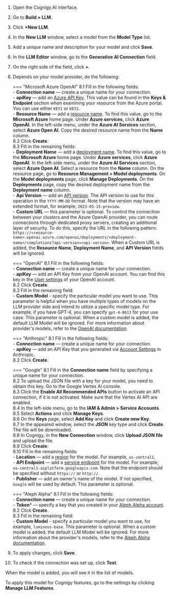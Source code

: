 1. Open the Cognigy.AI interface.
2. Go to **Build > LLM**.
3. Click **+New LLM**.
4. In the **New LLM** window, select a model from the **Model Type** list.
5. Add a unique name and description for your model and click **Save**.
6. In the **LLM Editor** window, go to the **Generative AI Connection** field.
7. On the right side of the field, click **+**.
8. Depends on your model provider, do the following:

    === "Microsoft Azure OpenAI"
        8.1 Fill in the following fields:<br>
            - **Connection name** — create a unique name for your connection.<br>
            - **apiKey** — add an [Azure API Key](https://learn.microsoft.com/en-us/azure/cognitive-services/openai/quickstart?tabs=command-line&pivots=rest-api#retrieve-key-and-endpoint). This value can be found in the **Keys & Endpoint** section when examining your resource from the Azure portal. You can use either `KEY1` or `KEY2`.<br>
            - **Resource Name** — add a [resource name](https://learn.microsoft.com/en-us/azure/cognitive-services/openai/how-to/create-resource?pivots=web-portal#create-a-resource). To find this value, go to the **Microsoft Azure** home page. Under **Azure services**, click **Azure OpenAI**. In the left-side menu, under the **Azure AI Services** section, select **Azure Open AI**. Copy the desired resource name from the **Name** column.<br>
        8.2 Click **Create**.<br>
        8.3 Fill in the remaining fields:<br>
            - **Deployment Name** — add a [deployment name](https://learn.microsoft.com/en-us/azure/cognitive-services/openai/how-to/create-resource?pivots=web-portal#deploy-a-model). To find this value, go to the **Microsoft Azure** home page. Under **Azure services**, click **Azure OpenAI**. In the left-side menu, under the **Azure AI Services** section, select **Azure Open AI**. Select a resource from the **Name** column. On the resource page, go to **Resource Management > Model deployments**. On the **Model deployments** page, click **Manage Deployments**. On the **Deployments** page, copy the desired deployment name from the **Deployment name** column.<br>
            - **Api Version** — add an [API version](https://learn.microsoft.com/en-us/azure/cognitive-services/openai/reference#rest-api-versioning). The API version to use for this operation in the `YYYY-MM-DD` format. Note that the version may have an extended format, for example, `2023-03-15-preview`. <br>
            - **Custom URL** — this parameter is optional. To control the connection between your clusters and the Azure OpenAI provider, you can route connections through dedicated proxy servers, creating an additional layer of security. To do this, specify the URL in the following pattern: `https://<resource-name>.openai.azure.com/openai/deployments/<deployment-name>/completions?api-version=<api-verson>`. When a Custom URL is added, the **Resource Name**, **Deployment Name**, and **API Version** fields will be ignored.

    === "OpenAI"
        8.1 Fill in the following fields:<br>
            - **Connection name** — create a unique name for your connection.<br>
            - **apiKey** — add an API Key from your OpenAI account. You can find this key in the [User settings](https://help.openai.com/en/articles/4936850-where-do-i-find-my-secret-api-key) of your OpenAI account.<br>
        8.2 Click **Create**.<br>
        8.3 Fill in the remaining field:<br>
            - **Custom Model** - specify the particular model you want to use. This parameter is helpful when you have multiple types of models on the LLM provider side and intend to utilize a specific model type. For example, if you have GPT-4, you can specify `gpt-4-0613` for your use case. This parameter is optional. When a custom model is added, the default LLM Model will be ignored. For more information about provider's models, refer to the [OpenAI documentation](https://platform.openai.com/docs/models/overview).<br>

    === "Anthropic"
        8.1 Fill in the following fields:<br>
            - **Connection name** — create a unique name for your connection.<br>
            - **apiKey** — add an API Key that you generated via [Account Settings](https://console.anthropic.com/docs/api#accessing-the-api) in Anthropic.<br>
        8.2 Click **Create**.<br>

    === "Google"
        8.1 Fill in the **Connection name** field by specifying a unique name for your connection.<br>
        8.2 To upload the JSON file with a key for your model, you need to obtain this key. Go to the Google Vertex AI console.<br>
        8.3 Click the **Enable All Recommended APIs** button to activate an API connection, if it is not activated. Make sure that the Vertex AI API are enabled.<br>
        8.4 In the left-side menu, go to the **IAM & Admin > Service Accounts**.<br>
        8.5 Select **Actions** and click **Manage Keys**.<br>
        8.6 On the **Keys** page, select **Add Key** and click **Create new Key**.<br>
        8.7 In the appeared window, select the **JSON** key type and click **Create**. The file will be downloaded.<br>
        8.8 In Cognigy, in the **New Connection** window, click **Upload JSON file** and upload the file.<br>
        8.9 Click **Create**.<br>
        8.10 Fill in the remaining fields:<br>
            - **Location** — add a [region](https://cloud.google.com/vertex-ai/docs/general/locations) for the model. For example, `us-central1`.<br>
            - **API Endpoint** — add a [service endpoint](https://cloud.google.com/vertex-ai/docs/reference/rest#service-endpoint) for the model. For example, `us-central1-aiplatform.googleapis.com`. Note that the endpoint should be specified without `https://` or `http://`. <br>
            - **Publisher** — add an owner's name of the model. If not specified, `Google` will be used by default.
               This parameter is optional.<br>

    === "Aleph Alpha"
        8.1 Fill in the following fields:<br>
            - **Connection name** — create a unique name for your connection.<br>
            - **Token*** — specify a key that you created in your [Aleph Alpha account](https://docs.aleph-alpha.com/docs/account/#create-a-new-token).<br>
        8.2 Click **Create**.<br>
        8.3 Fill in the remaining field:<br>
            - **Custom Model** - specify a particular model you want to use, for example, `luminous-base`. This parameter is optional. When a custom model is added, the default LLM Model will be ignored. For more information about the provider's models, refer to the [Aleph Alpha documentation](https://docs.aleph-alpha.com/docs/introduction/model-card).<br>  

9. To apply changes, click **Save**.
10. To check if the connection was set up, click **Test**.

When the model is added, you will see it in the list of models.

To apply this model for Cognigy features, go to the settings by clicking **Manage LLM Features**.